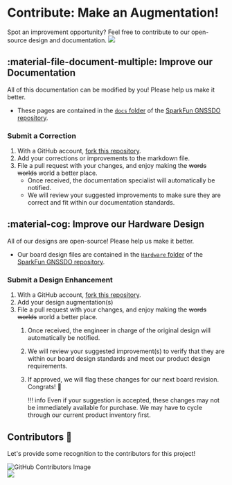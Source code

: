 # Contribute: Make an Augmentation!
Spot an improvement opportunity? Feel free to contribute to our open-source design and documentation. <a href="https://github.com/sparkfun/SparkFun_GNSSDO/pulls" alt="Pull Requests"><img src="https://img.shields.io/github/issues-pr/sparkfun/SparkFun_GNSSDO.svg" /></a>

## :material-file-document-multiple: Improve our Documentation
All of this documentation can be modified by you! Please help us make it better.

- These pages are contained in the [`docs` folder](https://github.com/sparkfun/SparkFun_GNSSDO/tree/main/docs) of the [SparkFun GNSSDO repository](https://github.com/sparkfun/SparkFun_GNSSDO).

<!-- ### :material-source-pull: Submit a Correction -->
### Submit a Correction

1. With a GitHub account, [fork this repository](https://github.com/sparkfun/SparkFun_GNSSDO/fork).
2. Add your corrections or improvements to the markdown file.
3. File a pull request with your changes, and enjoy making the ~~words~~ ~~worlds~~ world a better place.
	- Once received, the documentation specialist will automatically be notified.
	- We will review your suggested improvements to make sure they are correct and fit within our documentation standards.

## :material-cog: Improve our Hardware Design
All of our designs are open-source! Please help us make it better.

- Our board design files are contained in the [`Hardware` folder](https://github.com/sparkfun/SparkFun_GNSSDO/tree/main/Hardware) of the [SparkFun GNSSDO repository](https://github.com/sparkfun/SparkFun_GNSSDO).

<!-- ### :material-source-pull: Submit a Design Enhancement -->
### Submit a Design Enhancement

1. With a GitHub account, [fork this repository](https://github.com/sparkfun/SparkFun_GNSSDO/fork).
2. Add your design augmentation(s)
3. File a pull request with your changes, and enjoy making the ~~words~~ ~~worlds~~ world a better place.
	1. Once received, the engineer in charge of the original design will automatically be notified.
	2. We will review your suggested improvement(s) to verify that they are within our board design standards and meet our product design requirements.
	3. If approved, we will flag these changes for our next board revision. Congrats! 🍻

		!!! info
			Even if your suggestion is accepted, these changes may not be immediately available for purchase. We may have to cycle through our current product inventory first.

## Contributors :clap:
Let's provide some recognition to the contributors for this project!

![GitHub Contributors Image](https://contrib.rocks/image?repo=sparkfun/SparkFun_GNSSDO)
<br>
<a href="https://github.com/sparkfun/SparkFun_GNSSDO/pulls" alt="Pull Requests"><img src="https://img.shields.io/github/contributors/sparkfun/SparkFun_GNSSDO.svg" /></a>